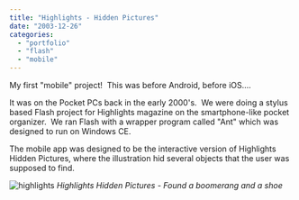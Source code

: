 ```yaml
---
title: "Highlights - Hidden Pictures"
date: "2003-12-26"
categories:
  - "portfolio"
  - "flash"
  - "mobile"
---
```


My first "mobile" project!  This was before Android, before iOS....

It was on the Pocket PCs back in the early 2000's.  We were doing a stylus based Flash project for Highlights magazine on the smartphone-like pocket organizer.  We ran Flash with a wrapper program called "Ant" which was designed to run on Windows CE.

The mobile app was designed to be the interactive version of Highlights Hidden Pictures, where the illustration hid several objects that the user was supposed to find.

![highlights](https://d2ypg8o05lff0b.cloudfront.net/wp-content/uploads/2011/12/highlights.jpg)
*Highlights Hidden Pictures - Found a boomerang and a shoe*
